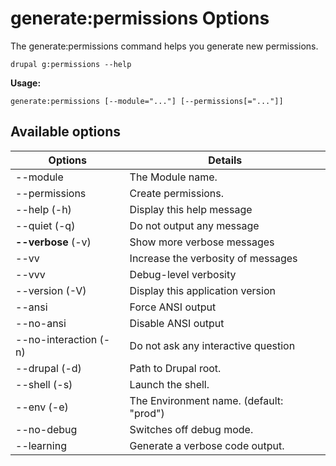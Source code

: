 # generate:permissions Options
The generate:permissions command helps you generate new permissions.

```
drupal g:permissions --help
```
**Usage:**
```
generate:permissions [--module="..."] [--permissions[="..."]]
```
## Available options
Options | Details
------------ |-------------
--module  |             The Module name.
--permissions    |      Create permissions.
--help (-h)   |         Display this help message
--quiet (-q)   |        Do not output any message
**--verbose** (-v) | Show more verbose messages
--vv | Increase the verbosity of messages
--vvv | Debug-level verbosity
--version (-V)   |      Display this application version
--ansi      |           Force ANSI output
--no-ansi    |          Disable ANSI output
--no-interaction (-n) | Do not ask any interactive question
--drupal (-d)    |      Path to Drupal root.
--shell (-s)    |       Launch the shell.
--env (-e)     |        The Environment name. (default: "prod")
--no-debug     |        Switches off debug mode.
--learning     |        Generate a verbose code output.
